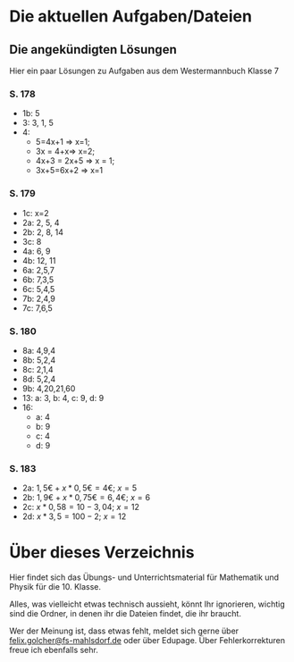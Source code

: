 # Die aktuellen Aufgaben/Dateien 

## Die angekündigten Lösungen

Hier ein paar Lösungen zu Aufgaben aus dem Westermannbuch Klasse 7

### S. 178

* 1b: 5
* 3: 3, 1, 5
* 4:
  * 5=4x+1 => x=1; 
  * 3x = 4+x=> x=2; 
  * 4x+3 = 2x+5 => x = 1; 
  * 3x+5=6x+2 => x=1

### S. 179

* 1c: x=2
* 2a: 2, 5, 4
* 2b: 2, 8, 14
* 3c: 8
* 4a: 6, 9
* 4b: 12, 11
* 6a: 2,5,7
* 6b: 7,3,5
* 6c: 5,4,5
* 7b: 2,4,9
* 7c: 7,6,5

### S. 180

* 8a: 4,9,4
* 8b: 5,2,4
* 8c: 2,1,4
* 8d: 5,2,4
* 9b: 4,20,21,60
* 13: a: 3, b: 4, c: 9, d: 9
* 16: 
  * a: 4
  * b: 9
  * c: 4
  * d: 9

### S. 183

* 2a: $1,5€ +x*0,5€ = 4 €$; $x=5$
* 2b: $1,9€+x*0,75€=6,4€$; $x=6$
* 2c: $x*0,58=10-3,04$; $x=12$
* 2d: $x*3,5 = 100-2$; $x=12$

# Über dieses Verzeichnis

Hier findet sich das Übungs- und Unterrichtsmaterial für Mathematik und Physik für die 10. Klasse.

Alles, was vielleicht etwas technisch aussieht, könnt Ihr ignorieren, wichtig sind die Ordner, in denen ihr die Dateien findet, die ihr braucht.

Wer der Meinung ist, dass etwas fehlt, meldet sich gerne über [felix.golcher@fs-mahlsdorf.de](mailto:felix.golcher@fs-mahlsdorf.de) oder über Edupage. Über Fehlerkorrekturen freue ich ebenfalls sehr.

